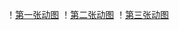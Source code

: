 
！[第一张动图](https://github.com/ZM47/zm3/blob/master/1.gif)
！[第二张动图](https://github.com/ZM47/zm3/blob/master/2.gif)
！[第三张动图](https://github.com/ZM47/zm3/blob/master/3.gif)
